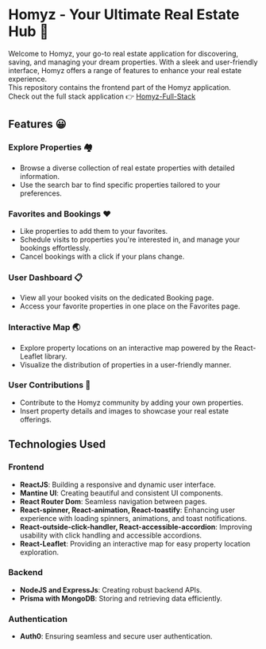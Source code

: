 # Homyz - Your Ultimate Real Estate Hub 🏡

Welcome to Homyz, your go-to real estate application for discovering, saving, and managing your dream properties. With a sleek and user-friendly interface, Homyz offers a range of features to enhance your real estate experience.<br>
This repository contains the frontend part of the Homyz application. <br>
Check out the full stack application :point_right: [Homyz-Full-Stack](https://github.com/souviksaha13/real_estate_FullStack)

## Features :grinning:

### Explore Properties :houses:
- Browse a diverse collection of real estate properties with detailed information.
- Use the search bar to find specific properties tailored to your preferences.

### Favorites and Bookings :heart:
- Like properties to add them to your favorites.
- Schedule visits to properties you're interested in, and manage your bookings effortlessly.
- Cancel bookings with a click if your plans change.

### User Dashboard :clipboard:
- View all your booked visits on the dedicated Booking page.
- Access your favorite properties in one place on the Favorites page.

### Interactive Map :earth_asia:
- Explore property locations on an interactive map powered by the React-Leaflet library.
- Visualize the distribution of properties in a user-friendly manner.

### User Contributions :love_hotel:
- Contribute to the Homyz community by adding your own properties.
- Insert property details and images to showcase your real estate offerings.

## Technologies Used

### Frontend
- **ReactJS**: Building a responsive and dynamic user interface.
- **Mantine UI**: Creating beautiful and consistent UI components.
- **React Router Dom**: Seamless navigation between pages.
- **React-spinner, React-animation, React-toastify**: Enhancing user experience with loading spinners, animations, and toast notifications.
- **React-outside-click-handler, React-accessible-accordion**: Improving usability with click handling and accessible accordions.
- **React-Leaflet**: Providing an interactive map for easy property location exploration.

### Backend
- **NodeJS and ExpressJs**: Creating robust backend APIs.
- **Prisma with MongoDB**: Storing and retrieving data efficiently.

### Authentication
- **Auth0**: Ensuring seamless and secure user authentication.


